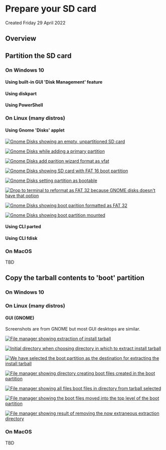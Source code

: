 # Prepare your SD card

Created Friday 29 April 2022

Overview
--------

Partition the SD card
---------------------

### On Windows 10

#### Using built-in GUI 'Disk Management' feature

#### Using diskpart

#### Using PowerShell

### On Linux (many distros)

#### Using Gnome 'Disks' applet

[![Gnome Disks showing an empty, unpartitioned SD card](01-gnome-disks-empty-sd-card.png)](01-gnome-disks-empty-sd-card.png)

[![Gnome Disks while adding a primary partition](02-gnome-disks-add-boot-partition.png)](02-gnome-disks-add-boot-partition.png)

[![Gnome Disks add parition wizard format as vfat](03-gnome-disks-format-boot-as-vfat.png)](03-gnome-disks-format-boot-as-vfat.png)

[![Gnome Disks showing SD card with FAT 16 boot partition](04-gnome-disks-sd-card-with-boot-partition.png)](04-gnome-disks-sd-card-with-boot-partition.png)

[![Gnome Disks setting partition as bootable](05-gnome-disks-make-partition-bootable.png)](05-gnome-disks-make-partition-bootable.png)

[![Drop to terminal to reformat as FAT 32 because GNOME disks doesn't have that option](06-terminal-reformat-as-fat32.png)](06-terminal-reformat-as-fat32.png)

[![Gnome Disks showing boot parition formatted as FAT 32](07-gnome-disks-sd-card-with-fat32-boot-partition.png)](07-gnome-disks-sd-card-with-fat32-boot-partition.png)

[![Gnome Disks showing boot partition mounted](08-gnome-disks-sd-card-mounted-boot-partition.png)](08-gnome-disks-sd-card-mounted-boot-partition.png)

#### Using CLI parted

#### Using CLI fdisk

### On MacOS

TBD

Copy the tarball contents to 'boot' partition
---------------------------------------------

### On Windows 10

### On Linux (many distros)

#### GUI (GNOME)

Screenshots are from GNOME but most GUI desktops are similar.

[![File manager showing extraction of install tarball](09-file-manager-extract-install-tarball-to-boot-partition.png)](09-file-manager-extract-install-tarball-to-boot-partition.png)

[![Initial directory when choosing directory in which to extract install tarball](10-directory-chooser-for-extracting-install-tarball.png)](10-directory-chooser-for-extracting-install-tarball.png)

[![We have selected the boot partition as the destination for extracting the install tarball](11-we-have-selected-the-boot-partition-for-extracting-install-tarball.png)](11-we-have-select-the-boot-partition-for-extracting-install-tarball.png)

[![File manager showing directory creating boot files created in the boot partition](12-result-of-extracting-install-tarball-to-boot-partition.png)](12-result-of-extracting-install-tarball-to-boot-partition.png)

[![File manager showing all files boot files in directory from tarball selected](13-select-all-boot-files-in-tarball-directory.png)](13-select-all-boot-files-in-tarball-directory.png)

[![File manager showing the boot files moved into the top level of the boot partition](14-cut-and-paste-the-boot-files-into-the-root-of-the-boot-partition.png)](14-cut-and-past-the-boot-files-into-the-root-of-the-boot-parition.png)

[![File manager showing result of removing the now extraneous extraction directory](15-remove-the-extraneous-extraction-directory.png)](15-remove-the-extraneous-extraction-directory.png)

### On MacOS

TBD
